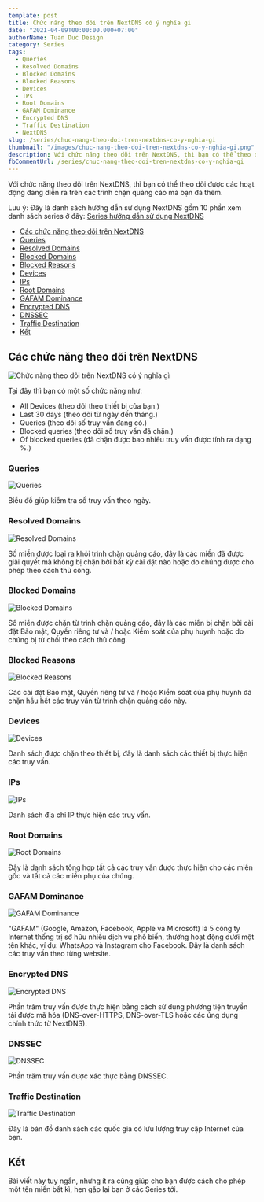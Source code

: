 ```yaml
---
template: post
title: Chức năng theo dõi trên NextDNS có ý nghĩa gì
date: "2021-04-09T00:00:00.000+07:00"
authorName: Tuan Duc Design
category: Series
tags:
  - Queries
  - Resolved Domains
  - Blocked Domains
  - Blocked Reasons
  - Devices
  - IPs
  - Root Domains
  - GAFAM Dominance
  - Encrypted DNS
  - Traffic Destination
  - NextDNS
slug: /series/chuc-nang-theo-doi-tren-nextdns-co-y-nghia-gi
thumbnail: "/images/chuc-nang-theo-doi-tren-nextdns-co-y-nghia-gi.png"
description: Với chức năng theo dõi trên NextDNS, thì bạn có thể theo dõi được các hoạt động đang diễn ra trên các trình chặn quảng cáo mà bạn đã thêm.
fbCommentUrl: /series/chuc-nang-theo-doi-tren-nextdns-co-y-nghia-gi
---
```


Với chức năng theo dõi trên NextDNS, thì bạn có thể theo dõi được các hoạt động đang diễn ra trên các trình chặn quảng cáo mà bạn đã thêm.

Lưu ý: Đây là danh sách hướng dẫn sử dụng NextDNS gồm 10 phần xem danh sách series ở đây: [Series hướng dẫn sử dụng NextDNS](https://tuanducdesign.com/series-nextdns)

- [Các chức năng theo dõi trên NextDNS](#các-chức-năng-theo-dõi-trên-nextdns)
- [Queries](#queries)
- [Resolved Domains](#resolved-domains)
- [Blocked Domains](#blocked-domains)
- [Blocked Reasons](#blocked-reasons)
- [Devices](#devices)
- [IPs](#ips)
- [Root Domains](#root-domains)
- [GAFAM Dominance](#gafam-domance)
- [Encrypted DNS](#encrypted-dns)
- [DNSSEC](#dnssec)
- [Traffic Destination](#traffic-destination)
- [Kết](#kết)

## Các chức năng theo dõi trên NextDNS

![Chức năng theo dõi trên NextDNS có ý nghĩa gì](/images/chuc-nang-theo-doi-tren-nextdns-co-y-nghia-gi.png)

Tại đây thì bạn có một số chức năng như:

- All Devices (theo dõi theo thiết bị của bạn.)
- Last 30 days (theo dõi từ ngày đến tháng.)
- Queries (theo dõi số truy vấn đang có.)
- Blocked queries (theo dõi số truy vấn đã chặn.)
- Of blocked queries (đã chặn được bao nhiêu truy vấn được tính ra dạng %.)

### Queries

![Queries](/images/queries.png)

Biểu đồ giúp kiểm tra số truy vấn theo ngày.

### Resolved Domains

![Resolved Domains](/images/resolved-domains.png)

Số miền được loại ra khỏi trình chặn quảng cáo, đây là các miền đã được giải quyết mà không bị chặn bởi bất kỳ cài đặt nào hoặc do chúng được cho phép theo cách thủ công.

### Blocked Domains

![Blocked Domains](/images/blocked-domains.png)

Số miền được chặn từ trình chặn quảng cáo, đây là các miền bị chặn bởi cài đặt Bảo mật, Quyền riêng tư và / hoặc Kiểm soát của phụ huynh hoặc do chúng bị từ chối theo cách thủ công.

### Blocked Reasons

![Blocked Reasons](/images/blocked-reasons.png)

Các cài đặt Bảo mật, Quyền riêng tư và / hoặc Kiểm soát của phụ huynh đã chặn hầu hết các truy vấn từ trình chặn quảng cáo này.

### Devices

![Devices](/images/devices.png)

Danh sách được chặn theo thiết bị, đây là danh sách các thiết bị thực hiện các truy vấn.

### IPs

![IPs](/images/ips.png)

Danh sách địa chỉ IP thực hiện các truy vấn.

### Root Domains

![Root Domains](/images/root-domains.png)

Đây là danh sách tổng hợp tất cả các truy vấn được thực hiện cho các miền gốc và tất cả các miền phụ của chúng.

### GAFAM Dominance

![GAFAM Dominance](/images/gafam-dominance.png)

"GAFAM" (Google, Amazon, Facebook, Apple và Microsoft) là 5 công ty Internet thống trị sở hữu nhiều dịch vụ phổ biến, thường hoạt động dưới một tên khác, ví dụ: WhatsApp và Instagram cho Facebook. Đây là danh sách các truy vấn theo từng website.

### Encrypted DNS

![Encrypted DNS](/images/encrypted-dns.png)

Phần trăm truy vấn được thực hiện bằng cách sử dụng phương tiện truyền tải được mã hóa (DNS-over-HTTPS, DNS-over-TLS hoặc các ứng dụng chính thức từ NextDNS).

### DNSSEC

![DNSSEC](/images/dnssec.png)

Phần trăm truy vấn được xác thực bằng DNSSEC.

### Traffic Destination

![Traffic Destination](/images/traffic-destination.png)

Đây là bản đồ danh sách các quốc gia có lưu lượng truy cập Internet của bạn.

## Kết

Bài viết này tuy ngắn, nhưng ít ra cũng giúp cho bạn được cách cho phép một tên miền bất kì, hẹn gặp lại bạn ở các Series tới.
